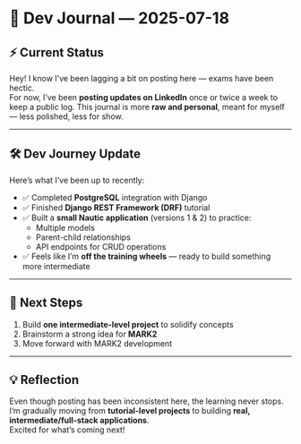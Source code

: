 # 📝 Dev Journal — 2025-07-18

## ⚡ Current Status

Hey! I know I’ve been lagging a bit on posting here — exams have been hectic.  
For now, I’ve been **posting updates on LinkedIn** once or twice a week to keep a public log. This journal is more **raw and personal**, meant for myself — less polished, less for show.

---

## 🛠️ Dev Journey Update

Here’s what I’ve been up to recently:

- ✅ Completed **PostgreSQL** integration with Django  
- ✅ Finished **Django REST Framework (DRF)** tutorial  
- ✅ Built a **small Nautic application** (versions 1 & 2) to practice:
  - Multiple models  
  - Parent-child relationships  
  - API endpoints for CRUD operations  
- ✅ Feels like I’m **off the training wheels** — ready to build something more intermediate

---

## 🚀 Next Steps

1. Build **one intermediate-level project** to solidify concepts  
2. Brainstorm a strong idea for **MARK2**  
3. Move forward with MARK2 development  

---

## 💡 Reflection

Even though posting has been inconsistent here, the learning never stops.  
I’m gradually moving from **tutorial-level projects** to building **real, intermediate/full-stack applications**.  
Excited for what’s coming next!
